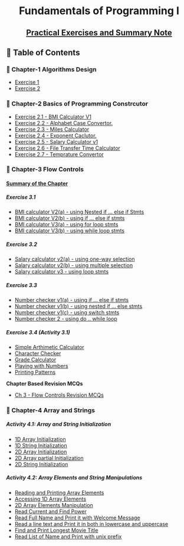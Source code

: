 
<a name="readme-top"></a>

<div align="center">
  <h1><b> Fundamentals of Programming I </b></h1>
  <h2><b> <a href="https://github.com/SWEG-2015EC-Batch/FoP-I-Exercises-Solution"> Practical Exercises and Summary Note</a></b></h2>
</div>


## 📗 Table of Contents

### 📖 Chapter-1 Algorithms Design
<ul>
  <li><a href="#">Exercise 1</a></li>
  <li><a href="#">Exercise 2</a></li>
</ul>

### 📖 Chapter-2 Basics of Programming Constrcutor
<ul>
   <li><a href="https://github.com/SWEG-2015EC-Batch/FoP-I-Exercises-Solution/blob/main/Chapter-3%20Basic%20Programming%20Constructors/1%20BMI%20calculator%20V1.cpp">Exercise 2.1 - BMI Calculator V1</a></li>
   <li><a href="https://github.com/SWEG-2015EC-Batch/FoP-I-Exercises-Solution/blob/main/Chapter-3%20Basic%20Programming%20Constructors/2%20alphabet%20case%20convertor.cpp">Exercise 2.2 - Alphabet Case Convertor.</a></li>
   <li><a href="https://github.com/SWEG-2015EC-Batch/FoP-I-Exercises-Solution/blob/main/Chapter-3%20Basic%20Programming%20Constructors/3%20miles%20calculator.cpp">Exercise 2.3 - Miles Calculator</a></li>
  <li><a href="https://github.com/SWEG-2015EC-Batch/FoP-I-Exercises-Solution/blob/main/Chapter-3%20Basic%20Programming%20Constructors/3%20miles%20calculator.cpp">Exercise 2.4 - Exponent Caclutor.</a></li>
  <li><a href="https://github.com/SWEG-2015EC-Batch/FoP-I-Exercises-Solution/blob/main/Chapter-3%20Basic%20Programming%20Constructors/5%20salary%20calculator%20v1.cpp">Exercise 2.5 - Salary Calculator v1</a></li>
  <li><a href="https://github.com/SWEG-2015EC-Batch/FoP-I-Exercises-Solution/blob/main/Chapter-3%20Basic%20Programming%20Constructors/6%20file%20transfer%20time%20calculator.cpp">Exercise 2.6 - File Transfer Time Calculator </a></li>
  <li><a href="https://github.com/SWEG-2015EC-Batch/FoP-I-Exercises-Solution/blob/main/Chapter-3%20Basic%20Programming%20Constructors/6%20temprature%20convertor.cpp">Exercise 2.7 - Temprature Convertor </a></li>
</ul>

### 📖 Chapter-3 Flow Controls

#### <a href="https://github.com/SWEG-2015EC-Batch/FoP-I-Exercises-Solution/blob/main/Chapter-3%20Flow%20Controls/3.0%20summary%20of%20chapter.md">Summary of the Chapter </a>

##### Exercise 3.1

<ul>
     <li><a href="https://github.com/SWEG-2015EC-Batch/FoP-I-Exercises-Solution/blob/main/Chapter-3%20Flow%20Controls/3.1 BMI calculator V2(a).cpp">BMI calculator V2(a) - using Nested if ... else if Stmts</a></li>
     <li><a href="https://github.com/SWEG-2015EC-Batch/FoP-I-Exercises-Solution/blob/main/Chapter-3%20Flow%20Controls/3.1 BMI calculator V2(b).cpp">BMI calculator V2(b) - using if ... else if stmts </a></li>
     <li><a href="https://github.com/SWEG-2015EC-Batch/FoP-I-Exercises-Solution/blob/main/Chapter-3%20Flow%20Controls/3.2 BMI calculator V3(a).cpp">BMI calculator V3(a) - using for loop stmts</a></li>
     <li><a href="https://github.com/SWEG-2015EC-Batch/FoP-I-Exercises-Solution/blob/main/Chapter-3%20Flow%20Controls/3.2 BMI calculator V3(b).cpp">BMI calculator V3(b) - using while loop stmts</a></li>
</ul>

  ##### Exercise 3.2
  
  <ul>
     <li><a href="https://github.com/SWEG-2015EC-Batch/FoP-I-Exercises-Solution/blob/main/Chapter-3%20Flow%20Controls/3.3 salary calculator v2(a).cpp">Salary calculator v2(a) - using one-way selection</a></li>
     <li><a href="https://github.com/SWEG-2015EC-Batch/FoP-I-Exercises-Solution/blob/main/Chapter-3%20Flow%20Controls/3.3 salary calculator v2(b).cpp">Salary calculator v2(b) - using multiple selection</a></li>
     <li><a href="https://github.com/SWEG-2015EC-Batch/FoP-I-Exercises-Solution/blob/main/Chapter-3%20Flow%20Controls/3.4 salary calculator v3.cpp">Salary calculator v3 - using loop stmts</a></li>
</ul>
  
 ##### Exercise 3.3
<ul>
       <li><a href="https://github.com/SWEG-2015EC-Batch/FoP-I-Exercises-Solution/blob/main/Chapter-3%20Flow%20Controls/3.5 number checker v1(a).cpp">Number checker v1(a) - using if ... else if stmts</a></li>
       <li><a href="https://github.com/SWEG-2015EC-Batch/FoP-I-Exercises-Solution/blob/main/Chapter-3%20Flow%20Controls/3.5 number checker v1(b).cpp">Number checker v1(b) - using nested if ... else stmts</a></li>
       <li><a href="https://github.com/SWEG-2015EC-Batch/FoP-I-Exercises-Solution/blob/main/Chapter-3%20Flow%20Controls/3.5 number checker v1(c).cpp">Number checker v1(c) - using switch stmts</a></li>
       <li><a href="https://github.com/SWEG-2015EC-Batch/FoP-I-Exercises-Solution/blob/main/Chapter-3%20Flow%20Controls/3.6 number checker v2.cpp">Number checker 2 - using do .. while loop</a></li>
</ul>

 ##### Exercise 3.4 (Activity 3.1)
<ul>
       <li><a href="https://github.com/SWEG-2015EC-Batch/FoP-I-Exercises-Solution/blob/main/Chapter-3%20Flow%20Controls/3.7%20simple%20calculator.cpp">Simple Arthimetic Calculator</a></li>
       <li><a href="#">Character Checker </a></li>
       <li><a href="#">Grade Calculator </a></li>
       <li><a href="#">Playing with Numbers </a></li>
       <li><a href="#">Printing Patterns </a></li>
</ul>

<b>Chapter Based Revision MCQs</b>
<ul>
  <li><a href="https://github.com/SWEG-2015EC-Batch/FoP-I-Exercises-Solution/blob/main/MCQs%20-%20Review%20Questions/MCQ%20-%20Flow%20controls.md">Ch 3 - Flow Controls Revision MCQs</a></li>
</ul>

### 📖 Chapter-4 Array and Strings

 ##### Activity 4.1: Array and String Initialization
 <ul>
      <li><a href="https://github.com/SWEG-2015EC-Batch/FoP-I-Exercises-Solution/blob/main/Chapter-4%20Array%20and%20Strings/4.1%201D%20array%20initalization.cpp">1D Array Initialization</a></li>
       <li><a href="https://github.com/SWEG-2015EC-Batch/FoP-I-Exercises-Solution/blob/main/Chapter-4%20Array%20and%20Strings/4.2%201D%20string%20initalization.cpp">1D String Initialization</a></li>
      <li><a href="https://github.com/SWEG-2015EC-Batch/FoP-I-Exercises-Solution/blob/main/Chapter-4%20Array%20and%20Strings/4.3%202D%20array%20initalization.cpp">2D Array Initialization</a></li>
      <li><a href="https://github.com/SWEG-2015EC-Batch/FoP-I-Exercises-Solution/blob/main/Chapter-4%20Array%20and%20Strings/4.7%202D%20array%20partial%20initialization.cpp">2D Array partial Initialization</a></li>
      <li><a href="https://github.com/SWEG-2015EC-Batch/FoP-I-Exercises-Solution/blob/main/Chapter-4%20Array%20and%20Strings/4.4%202D%20string%20initalization.cpp">2D String Initialization</a></li>
 </ul>

 ##### Activity 4.2: Array Elements and String Manipulations
 <ul>
      <li><a href="https://github.com/SWEG-2015EC-Batch/FoP-I-Exercises-Solution/blob/main/Chapter-4%20Array%20and%20Strings/4.5%20read_and_print_array_elements.cpp">Reading and Printing Array Elements</a></li>
      <li><a href="https://github.com/SWEG-2015EC-Batch/FoP-I-Exercises-Solution/blob/main/Chapter-4%20Array%20and%20Strings/4.6%20accessing%201D%20array%20elements.cpp">Accessing 1D Array Elements</a></li>
      <li><a href="https://github.com/SWEG-2015EC-Batch/FoP-I-Exercises-Solution/blob/main/Chapter-4%20Array%20and%20Strings/4.8%202D%20array%20element%20manipulation.cpp">2D Array Elements Manipulation</a></li>
      <li><a href="https://github.com/SWEG-2015EC-Batch/FoP-I-Exercises-Solution/blob/main/Chapter-4%20Array%20and%20Strings/4.9%20power%20and%20current%20calculator.cpp">Read Current and Find Power</a></li>
      <li><a href="https://github.com/SWEG-2015EC-Batch/FoP-I-Exercises-Solution/blob/main/Chapter-4%20Array%20and%20Strings/2.10%20read%20and%20print%20string.cpp">Read Full Name and Print it with Welcome Message</a></li>
      <li><a href="https://github.com/SWEG-2015EC-Batch/FoP-I-Exercises-Solution/blob/main/Chapter-4%20Array%20and%20Strings/2.11%20print%20string%20in%20lowercase%20and%20uppercase.cpp">Read a line text and Print it in both in lowercase and uppercase</a></li>
      <li><a href="https://github.com/SWEG-2015EC-Batch/FoP-I-Exercises-Solution/blob/main/Chapter-4%20Array%20and%20Strings/2.12%20print%20longest%20movie%20titles.cpp">Find and Print Longest Movie Title</a></li>
      <li><a href="https://github.com/SWEG-2015EC-Batch/FoP-I-Exercises-Solution/blob/main/Chapter-4%20Array%20and%20Strings/2.13%20read%20students%20name.cpp">Read List of Name and Print with unix prefix</a></li>
 </ul>
